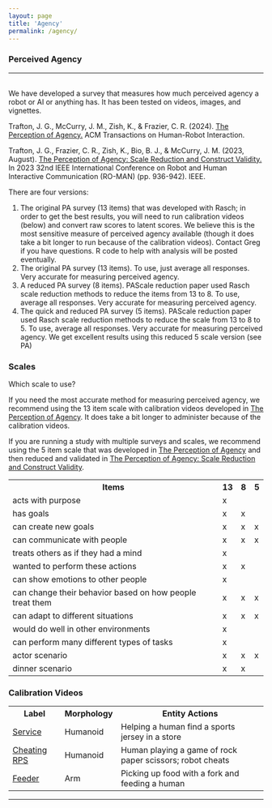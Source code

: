 ```yaml
---
layout: page
title: 'Agency'
permalink: /agency/
---
```

<h3>Perceived Agency</h3>
<hr><br>
We have developed a survey that measures how much perceived agency a robot or AI or
anything has. It has been tested on videos, images, and vignettes.

<p>Trafton, J. G., McCurry, J. M., Zish, K., & Frazier, C. R. (2024). <a href="/papers/PerceptionOfAgency.pdf" target="_blank">The Perception of Agency.</a> ACM Transactions on Human-Robot Interaction.</p>

<p>Trafton, J. G., Frazier, C. R., Zish, K., Bio, B. J., & McCurry, J. M. (2023, August). <a href="/papers/PAScaleReduction.pdf" target="_blank">The Perception of Agency: Scale Reduction and Construct Validity.</a> In 2023 32nd IEEE International Conference on Robot and Human Interactive Communication (RO-MAN) (pp. 936-942). IEEE.</p>

There are four versions:
<br>
<ol type="1">
  <li>The original PA survey (13 items) that was developed with Rasch; in order to get the
   best results, you will need to run calibration videos (below) and convert raw scores to
   latent scores. We believe this is the most sensitive measure of perceived agency
   available (though it does take a bit longer to run because of the calibration videos).
   Contact Greg if you have questions. R code to help with analysis will be posted
   eventually.</li>
  <li>The original PA survey (13 items).  To use, just average all responses.  Very accurate for measuring
   perceived agency.</li>
  <li>A reduced PA survey (8 items).  PAScale reduction paper used Rasch scale reduction methods to
   reduce the items from 13 to 8.  To use, average all responses.  Very accurate for measuring
   perceived agency.</li>
  <li>The quick and reduced PA survey (5 items). PAScale reduction paper used Rasch scale
   reduction methods to reduce the scale from 13 to 8 to 5. To use, average all responses.
   Very accurate for measuring perceived agency. We get excellent results using this
   reduced 5 scale version (see PA)</li>
</ol>  
<h3>Scales</h3>
Which scale to use?

If you need the most accurate method for measuring perceived agency, we recommend using
the 13 item scale with calibration videos developed in <a href="/papers/PerceptionOfAgency.pdf" target="_blank">The Perception of Agency</a>. It does take a bit
longer to administer because of the calibration videos.

If you are running a study with multiple surveys and scales, we recommend using the 5 item
scale that was developed in <a href="/papers/PerceptionOfAgency.pdf" target="_blank">The Perception of Agency</a> and then reduced and validated in <a href="/papers/PAScaleReduction.pdf" target="_blank">The Perception of Agency: Scale Reduction and Construct Validity</a>.

<table>
  <tr>
    <th>Items</th>
    <th>13</th>
    <th>8</th>
    <th>5</th>
  </tr>
  <tr>
    <td>acts with purpose</td>
    <td>x</td>
    <td></td>
    <td></td>
  </tr>
  <tr>
    <td>has goals</td>
    <td>x</td>
    <td>x</td>
    <td></td>
  </tr>  
  <tr>
    <td>can create new goals</td>
    <td>x</td>
    <td>x</td>
    <td>x</td>
  </tr>  
  <tr>
    <td>can communicate with people</td>
    <td>x</td>
    <td>x</td>
    <td>x</td>
  </tr>
  <tr>
    <td>treats others as if they had a mind</td>
    <td>x</td>
    <td></td>
    <td></td>
  </tr>  
  <tr>
    <td>wanted to perform these actions</td>
    <td>x</td>
    <td>x</td>
    <td></td>
  </tr>    
  <tr>
    <td>can show emotions to other people</td>
    <td>x</td>
    <td></td>
    <td></td>
  </tr>    
  <tr>
    <td>can change their behavior based on how people treat them</td>
    <td>x</td>
    <td>x</td>
    <td>x</td>
  </tr>    
  <tr>
    <td>can adapt to different situations</td>
    <td>x</td>
    <td>x</td>
    <td>x</td>
  </tr>    
  <tr>
    <td>would do well in other environments</td>
    <td>x</td>
    <td></td>
    <td></td>
  </tr>    
  <tr>
    <td>can perform many different types of tasks</td>
    <td>x</td>
    <td></td>
    <td></td>
  </tr>    
  <tr>
    <td>actor scenario</td>
    <td>x</td>
    <td>x</td>
    <td>x</td>
  </tr>    
  <tr>
    <td>dinner scenario</td>
    <td>x</td>
    <td>x</td>
    <td></td>
  </tr>                       
</table>
<h3>Calibration Videos</h3>
<table>
  <tr>
    <th>Label</th>
    <th>Morphology</th>
    <th>Entity Actions</th>
  </tr>
  <tr>
    <td><a href="/videos/table1/service.mp4" target="_blank">Service</a></td>
    <td>Humanoid</td>
    <td>Helping a human find a sports jersey in a store</td>
  </tr>
  <tr>
    <td><a href="/videos/table1/cheater.mp4" target="_blank">Cheating RPS</a></td>
    <td>Humanoid</td>
    <td>Human playing a game of rock paper scissors; robot cheats</td>
  </tr>  
  <tr>
    <td><a href="/videos/table1/feeder.mp4" target="_blank">Feeder</a></td>
    <td>Arm</td>
    <td>Picking up food with a fork and feeding a human</td>
  </tr>  
</table>
<hr>
<!--<h3>Videos (from Table 1)</h3>
<table>
  <tr>
    <th>Label</th>
    <th>Morphology</th>
    <th>Entity Actions</th>
  </tr>
  <tr>
    <td><a href="/videos/table1/industrial.mp4" target="_blank">Industrial</a></td>
    <td>Industrial arm</td>
    <td>Stacking and moving boxes</td>
  </tr>
  <tr>
    <td><a href="/videos/table1/feeder.mp4" target="_blank">Feeder</a></td>
    <td>Arm</td>
    <td>Picking up food with a fork and feeding a human</td>
  </tr>
  <tr>
    <td><a href="/videos/table1/soccer.mov" target="_blank">Soccer</a></td>
    <td>Humanoid</td>
    <td>Shooting soccer goals</td>
  </tr>
  <tr>
    <td><a href="/videos/table1/bargaining1.mp4.zip" target="_blank">Bargaining1</a></td>
    <td>Humanoid character</td>
    <td>Human bargaining with AI agent</td>
  </tr>
  <tr>
    <td><a href="/videos/table1/cheater.mp4" target="_blank">Cheating RPS</a></td>
    <td>Humanoid</td>
    <td>Human playing a game of rock paper scissors; robot cheats</td>
  </tr>
  <tr>
    <td><a href="/videos/table1/octavia_george.mp4" target="_blank">Robot Secrets Revealed</a></td>
    <td>Humanoid</td>
    <td>Humans test robots who then rebel</td>
  </tr>
  <tr>
    <td><a href="/videos/table1/math.mp4" target="_blank">Teacher</a></td>
    <td>Human</td>
    <td>Algebra math teacher</td>
  </tr>
  <tr>
    <td><a href="/videos/table1/palletizer.mp4.zip" target="_blank">Palletizer</a></td>
    <td>Industrial arm</td>
    <td>Stacking and moving pallets</td>
  </tr>
  <tr>
    <td><a href="/videos/table1/dishes.mp4" target="_blank">Dishes</a></td>
    <td>Arm</td>
    <td>Moving coffee cups into strainer</td>
  </tr>
   <tr>
    <td><a href="/videos/table1/hubo.mp4" target="_blank">Line</a></td>
    <td>Rolling humanoid</td>
    <td>Reading signs and cutting in line</td>
  </tr>
  <tr>
    <td><a href="/videos/table1/firefighter.mp4" target="_blank">Firefighting</a></td>
    <td>Humanoid</td>
    <td>Receiving instructions from a human and putting out a fire</td>
  </tr>
  <tr>
    <td><a href="/videos/table1/bargaining2.mp4.zip" target="_blank">Bargaining2</a></td>
    <td>Humanoid character</td>
    <td>Human bargaining with AI agent</td>
  </tr>
  <tr>
    <td><a href="/videos/table1/service.mp4" target="_blank">Service</a></td>
    <td>Humanoid</td>
    <td>Helping a human find a sports jersey in a store</td>
  </tr>
  <tr>
    <td><a href="/videos/table1/musician.mp4" target="_blank">Musician</a></td>
    <td>Human</td>
    <td>Musician playing 4 parts</td>
  </tr>  
</table>
<h3>Videos (from Table 5)</h3>
<table>
  <tr>
    <th>Label</th>
    <th>Morphology</th>
    <th>Entity Actions</th>
  </tr>
  <tr>
    <td><a href="/videos/table5/welding.mp4" target="_blank">Welding</a></td>
    <td>Industrial arm</td>
    <td>Welding metal</td>
  </tr>  
  <tr>
    <td><a href="/videos/table5/taichi.mp4" target="_blank">TaiChi</a></td>
    <td>Humanoid</td>
    <td>Balancing and movement</td>
  </tr>  
  <tr>
    <td><a href="/videos/table5/asimo.mp4" target="_blank">Pouring</a></td>
    <td>Humanoid</td>
    <td>Pushes cart, unscrews thermos, pours juice and gives it to human</td>
  </tr>  
    <tr>
    <td><a href="/videos/table5/secrets.mp4" target="_blank">Robot Secrets Revealed '09</a></td>
    <td>Humanoid</td>
    <td>Magician tricking robot</td>
  </tr>  
  <tr>
    <td><a href="/videos/table5/bargaining3.mp4" target="_blank">Bargaining3</a></td>
    <td>Humanoid character</td>
    <td>Human bargaining with AI agent</td>
  </tr>  
    <tr>
    <td><a href="/videos/table5/closeted.mp4.zip" target="_blank">Punished</a></td>
    <td>Humanoid</td>
    <td>Robot put in closet unwillingly</td>
  </tr>  
  <tr>
    <td><a href="/videos/table5/professor.mp4" target="_blank">Professor</a></td>
    <td>Human</td>
    <td>Teaching computer science</td>
  </tr>  
</table>-->